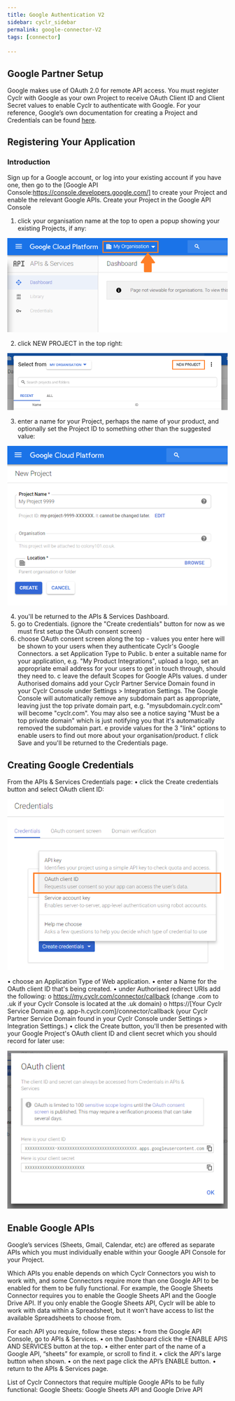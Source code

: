 ```yaml
---
title: Google Authentication V2
sidebar: cyclr_sidebar
permalink: google-connector-V2
tags: [connector]

---
```


##  Google Partner Setup

Google makes use of OAuth 2.0 for remote API access. You must register Cyclr with Google as your own Project to receive OAuth Client ID and Client Secret values to enable Cyclr to authenticate with Google.
For your reference, Google’s own documentation for creating a Project and Credentials can be found [here](https://developers.google.com/identity/protocols/OAuth2WebServer).

## Registering Your Application

### Introduction

Sign up for a Google account, or log into your existing account if you have one, then go to the
[Google API Console:https://console.developers.google.com/] to create your Project and enable the relevant Google APIs.
Create your Project in the Google API Console

1.	click your organisation name at the top to open a popup showing your existing Projects, if any:

![](./images/google-auth-1.png)

2.	click NEW PROJECT in the top right: 

![](./images/google-auth-2.png)

3.	enter a name for your Project, perhaps the name of your product, and optionally set the Project ID to something other than the suggested value:

![](./images/google-auth-3.png)

4. you'll be returned to the APIs & Services Dashboard.
5. go to Credentials.	(ignore the "Create credentials" button for now as we must first setup the OAuth consent screen)
6. choose OAuth consent screen along the top - values you enter here will be shown to your users when they authenticate Cyclr's Google Connectors.
a	set Application Type to Public.
b	enter a suitable name for your application, e.g. "My Product Integrations", upload a logo, set an appropriate email address for your users to get in touch through, should they need to.
c	leave the default Scopes for Google APIs values.
d	under Authorised domains add your Cyclr Partner Service Domain found in your Cyclr Console under Settings > Integration Settings.
The Google Console will automatically remove any subdomain part as appropriate, leaving just the top private domain part, e.g. "mysubdomain.cyclr.com" will become "cyclr.com".  You may also see a notice saying "Must be a top private domain" which is just notifying you that it's automatically removed the subdomain part.
e	provide values for the 3 "link" options to enable users to find out more about your organisation/product.
f	click Save and you'll be returned to the Credentials page. 

## Creating Google Credentials

From the APIs & Services Credentials page:
•	click the Create credentials button and select OAuth client ID:

![](./images/google-auth-4.png)

•	choose an Application Type of Web application.
•	enter a Name for the OAuth client ID that's being created.
•	under Authorised redirect URIs add the following:
o	https://my.cyclr.com/connector/callback
(change .com to .uk if your Cyclr Console is located at the .uk domain)
o	https://[Your Cyclr Service Domain e.g. app-h.cyclr.com]/connector/callback
(your Cyclr Partner Service Domain found in your Cyclr Console under Settings > Integration Settings.)
•	click the Create button, you'll then be presented with your Google Project's OAuth client ID and client secret which you should record for later use:

![](./images/google-auth-5.png)

## Enable Google APIs

Google’s services (Sheets, Gmail, Calendar, etc) are offered as separate APIs which you must individually enable within your Google API Console for your Project.

Which APIs you enable depends on which Cyclr Connectors you wish to work with, and some Connectors require more than one Google API to be enabled for them to be fully functional.  For example, the Google Sheets Connector requires you to enable the Google Sheets API and the Google Drive API.  If you only enable the Google Sheets API, Cyclr will be able to work with data within a Spreadsheet, but it won’t have access to list the available Spreadsheets to choose from.

For each API you require, follow these steps:
•	from the Google API Console, go to APIs & Services.
•	on the Dashboard click the +ENABLE APIS AND SERVICES button at the top.
•	either enter part of the name of a Google API, “sheets” for example, or scroll to find it.
•	click the API's large button when shown.
•	on the next page click the API’s ENABLE button.
•	return to the APIs & Services page.

List of Cyclr Connectors that require multiple Google APIs to be fully functional:
Google Sheets: Google Sheets API and Google Drive API

